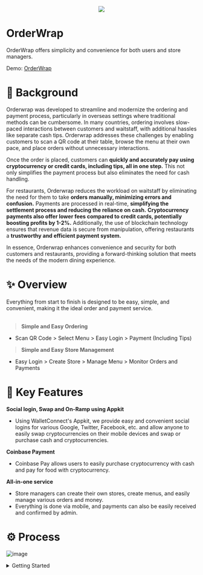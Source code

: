 <p align="center">
  <img src="https://github.com/user-attachments/assets/9b730ad1-08e7-40ef-ac9a-90fa2c95e1e5">
</p>

# OrderWrap

OrderWrap offers simplicity and convenience for both users and store managers.

Demo: [OrderWrap](https://orderwrap.shop/)

# 🤔 Background
Orderwrap was developed to streamline and modernize the ordering and payment process, particularly in overseas settings where traditional methods can be cumbersome. In many countries, ordering involves slow-paced interactions between customers and waitstaff, with additional hassles like separate cash tips. Orderwrap addresses these challenges by enabling customers to scan a QR code at their table, browse the menu at their own pace, and place orders without unnecessary interactions.

Once the order is placed, customers can **quickly and accurately pay using cryptocurrency or credit cards, including tips, all in one step.** This not only simplifies the payment process but also eliminates the need for cash handling.

For restaurants, Orderwrap reduces the workload on waitstaff by eliminating the need for them to take **orders manually, minimizing errors and confusion.** Payments are processed in real-time, **simplifying the settlement process and reducing the reliance on cash.** **Cryptocurrency payments also offer lower fees compared to credit cards, potentially boosting profits by 1-2%.** Additionally, the use of blockchain technology ensures that revenue data is secure from manipulation, offering restaurants a **trustworthy and efficient payment system.**

In essence, Orderwrap enhances convenience and security for both customers and restaurants, providing a forward-thinking solution that meets the needs of the modern dining experience.

# ✨ Overview
Everything from start to finish is designed to be easy, simple, and convenient, making it the ideal order and payment service.
<br></br>
> **Simple and Easy Ordering**
  - Scan QR Code > Select Menu > Easy Login > Payment (Including Tips)

> **Simple and Easy Store Management**
  - Easy Login > Create Store > Manage Menu > Monitor Orders and Payments

# 🔑 Key Features
**Social login, Swap and On-Ramp using Appkit**
  - Using WalletConnect's Appkit, we provide easy and convenient social logins for various Google, Twitter, Facebook, etc. and allow anyone to easily swap cryptocurrencies on their mobile devices and swap or purchase cash and cryptocurrencies.

**Coinbase Payment**
  - Coinbase Pay allows users to easily purchase cryptocurrency with cash and pay for food with cryptocurrency.

**All-in-one service**
  - Store managers can create their own stores, create menus, and easily manage various orders and money.
  - Everything is done via mobile, and payments can also be easily received and confirmed by admin.

# ⚙️ Process
![image](https://github.com/user-attachments/assets/9ac79072-1653-45f4-80c2-4c7946df228b)

<details>
<summary>
  Getting Started
</summary>
<div markdown="1">
  
  This is a [Next.js](https://nextjs.org/) project bootstrapped with [`create-next-app`](https://github.com/vercel/next.js/tree/canary/packages/create-next-app).
  
  ## Getting Started
  
  First, run the development server:
  
  ```bash
  npm run dev
  # or
  yarn dev
  # or
  pnpm dev
  # or
  bun dev
  ```
  
  Open [http://localhost:3000](http://localhost:3000) with your browser to see the result.
  
  You can start editing the page by modifying `app/page.tsx`. The page auto-updates as you edit the file.
  
  This project uses [`next/font`](https://nextjs.org/docs/basic-features/font-optimization) to automatically optimize and load Inter, a custom Google Font.
  
  ## Learn More
  
  To learn more about Next.js, take a look at the following resources:
  
  - [Next.js Documentation](https://nextjs.org/docs) - learn about Next.js features and API.
  - [Learn Next.js](https://nextjs.org/learn) - an interactive Next.js tutorial.
  
  You can check out [the Next.js GitHub repository](https://github.com/vercel/next.js/) - your feedback and contributions are welcome!
  
  ## Deploy on Vercel
  
  The easiest way to deploy your Next.js app is to use the [Vercel Platform](https://vercel.com/new?utm_medium=default-template&filter=next.js&utm_source=create-next-app&utm_campaign=create-next-app-readme) from the creators of Next.js.
  
  Check out our [Next.js deployment documentation](https://nextjs.org/docs/deployment) for more details.

</div>
</details>

